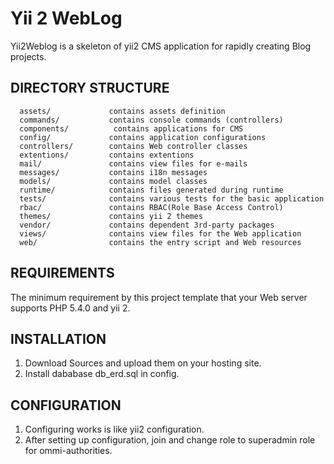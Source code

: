 Yii 2 WebLog
============================

Yii2Weblog is a skeleton of yii2 CMS application for rapidly creating Blog projects.

DIRECTORY STRUCTURE
-------------------

      assets/             contains assets definition
      commands/           contains console commands (controllers)
      components/          contains applications for CMS    
      config/             contains application configurations
      controllers/        contains Web controller classes
      extentions/         contains extentions
      mail/               contains view files for e-mails
      messages/           contains i18n messages
      models/             contains model classes
      runtime/            contains files generated during runtime
      tests/              contains various tests for the basic application
      rbac/               contains RBAC(Role Base Access Control)
      themes/             contains yii 2 themes
      vendor/             contains dependent 3rd-party packages
      views/              contains view files for the Web application
      web/                contains the entry script and Web resources



REQUIREMENTS
------------

The minimum requirement by this project template that your Web server supports PHP 5.4.0 and yii 2.


INSTALLATION
------------

1. Download Sources and upload them on your hosting site.
2. Install dababase db_erd.sql in config.


CONFIGURATION
-------------

1. Configuring works is like yii2 configuration.
2. After setting up configuration, join and change role to superadmin role for ommi-authorities.
